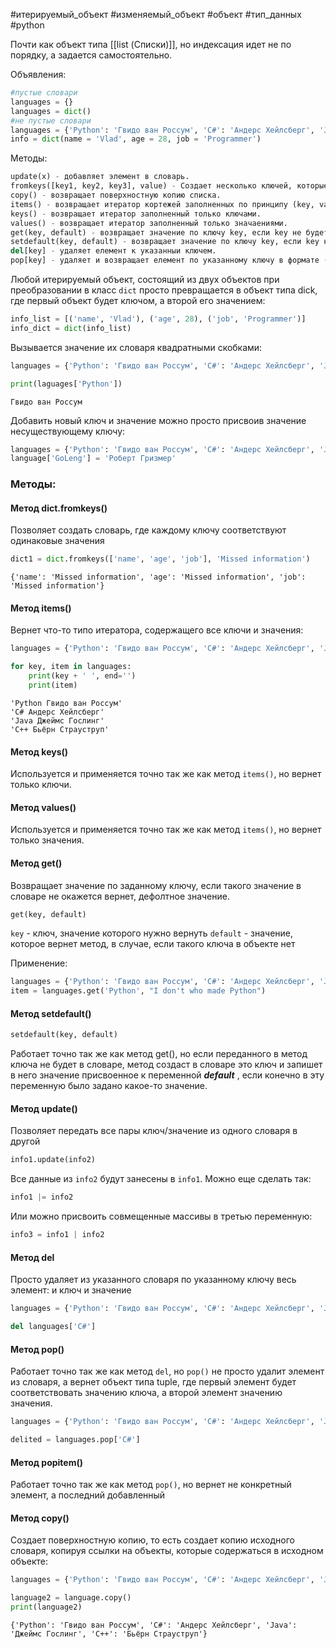 #итерируемый_объект #изменяемый_объект #объект #тип_данных #python 

Почти как объект типа [[list (Списки)]], но индексация идет не по порядку, а задается самостоятельно.

Объявления:
```python
#пустые словари
languages = {}
languages = dict()
#не пустые словари
languages = {'Python': 'Гвидо ван Россум', 'C#': 'Андерс Хейлсберг', 'Java': 'Джеймс Гослинг', 'C++': 'Бьёрн Страуструп'}
info = dict(name = 'Vlad', age = 28, job = 'Programmer')
```
Методы:
```python
update(x) - добавляет элемент в словарь.
fromkeys([key1, key2, key3], value) - Создает несколько ключей, которые содержат одинаковые значения.
copy() - возвращает поверхностную копию списка.
items() - возвращает итератор кортежей заполненных по принципу (key, value).
keys() - возвращает итератор заполненный только ключами.
values() - возвращает итератор заполненный только значаениями.
get(key, default) - возвращает значение по ключу key, если key не будет найден, вернет значение default.
setdefault(key, default) - возвращает значение по ключу key, если key не будет найден, в словаре будет создан ключь со значением default.
del[key] - удаляет елемент к указанныи ключем.
pop[key] - удаляет и возвращает елемент по указанному ключу в формате (key, value).
```

Любой итерируемый объект, состоящий из двух объектов при преобразовании в класс `dict` просто превращается в объект типа dick, где первый объект будет ключом, а второй его значением:
```python
info_list = [('name', 'Vlad'), ('age', 28), ('job', 'Programmer')]
info_dict = dict(info_list)
```
Вызывается значение их словаря квадратными скобками:
```python
languages = {'Python': 'Гвидо ван Россум', 'C#': 'Андерс Хейлсберг', 'Java': 'Джеймс Гослинг', 'C++': 'Бьёрн Страуструп'}

print(laguages['Python'])
```
```
Гвидо ван Россум
```
Добавить новый ключ и значение можно просто присвоив значение несуществующему ключу:
```python
languages = {'Python': 'Гвидо ван Россум', 'C#': 'Андерс Хейлсберг', 'Java': 'Джеймс Гослинг', 'C++': 'Бьёрн Страуструп'}
language['GoLeng'] = 'Роберт Гризмер'
```

### Методы:
#### Метод dict.fromkeys()
Позволяет создать словарь, где каждому ключу соответствуют одинаковые значения
```python
dict1 = dict.fromkeys(['name', 'age', 'job'], 'Missed information')
```
```
{'name': 'Missed information', 'age': 'Missed information', 'job': 'Missed information'}
```
#### Метод items()
Вернет что-то типо итератора, содержащего все ключи и значения:
```python
languages = {'Python': 'Гвидо ван Россум', 'C#': 'Андерс Хейлсберг', 'Java': 'Джеймс Гослинг', 'C++': 'Бьёрн Страуструп'}

for key, item in languages:
	print(key + ' ', end='')
	print(item)
```
```
'Python Гвидо ван Россум'
'C# Андерс Хейлсберг'
'Java Джеймс Гослинг'
'C++ Бьёрн Страуструп'
```
#### Метод keys()
Используется и применяется точно так же как метод `items()`, но вернет только ключи.
#### Метод values()
Используется и применяется точно так же как метод `items()`, но вернет только значения.
#### Метод get()
Возвращает значение по заданному ключу, если такого значение в словаре не окажется вернет, дефолтное значение.
```python
get(key, default)
```
`key` - ключ, значение которого нужно вернуть
`default` - значение, которое вернет метод, в случае, если такого ключа в объекте нет

Применение:
```python
languages = {'Python': 'Гвидо ван Россум', 'C#': 'Андерс Хейлсберг', 'Java': 'Джеймс Гослинг', 'C++': 'Бьёрн Страуструп'}
item = languages.get('Python', "I don't who made Python")
```
#### Метод setdefault()
```python
setdefault(key, default)
```
Работает точно так же как метод get(), но если переданного в метод ключа не будет в словаре, метод создаст в словаре это ключ и запишет в него значение присвоенное к переменной ***default*** , если конечно в эту переменную было задано какое-то значение.
#### Метод update()
Позволяет передать все пары ключ/значение из одного словаря в другой
```python
info1.update(info2)
```
Все данные из `info2` будут занесены в `info1`. Можно еще сделать так:
```python
info1 |= info2
```
Или можно присвоить совмещенные массивы в третью переменную:
```python
info3 = info1 | info2
```
#### Метод del
Просто удаляет из указанного словаря по указанному ключу весь элемент: и ключ и значение
```python
languages = {'Python': 'Гвидо ван Россум', 'C#': 'Андерс Хейлсберг', 'Java': 'Джеймс Гослинг', 'C++': 'Бьёрн Страуструп'}

del languages['C#']
```
#### Метод pop()
Работает точно так же как метод `del`, но `pop()` не просто удалит элемент из словаря, а вернет объект типа tuple, где первый элемент будет соответствовать значению ключа, а второй элемент значению значения.
```python
languages = {'Python': 'Гвидо ван Россум', 'C#': 'Андерс Хейлсберг', 'Java': 'Джеймс Гослинг', 'C++': 'Бьёрн Страуструп'}

delited = languages.pop['C#']
```
#### Метод popitem()
Работает точно так же как метод `pop()`, но вернет не конкретный элемент, а последний добавленный

#### Метод copy()
Создает поверхностную копию, то есть создает копию исходного словаря, копируя ссылки на объекты, которые содержаться в исходном объекте:
```python
languages = {'Python': 'Гвидо ван Россум', 'C#': 'Андерс Хейлсберг', 'Java': 'Джеймс Гослинг', 'C++': 'Бьёрн Страуструп'}

language2 = language.copy()
print(language2)
```
```
{'Python': 'Гвидо ван Россум', 'C#': 'Андерс Хейлсберг', 'Java': 'Джеймс Гослинг', 'C++': 'Бьёрн Страуструп'}
```